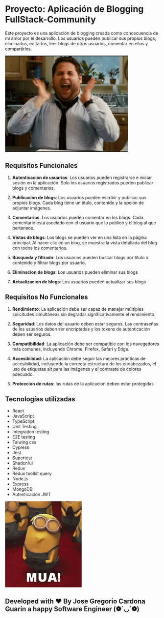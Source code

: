 # Proyecto: Aplicación de Blogging FullStack-Community

Este proyecto es una aplicación de blogging creada como concecuencia de mi amor por el desarrollo. 
Los usuarios pueden publicar sus propios blogs, eliminarlos, editarlos,  leer blogs de otros usuarios, comentar en ellos y compartirlos.

![Alt text](image-1.png)


## Requisitos Funcionales

1. **Autenticación de usuarios**: Los usuarios pueden registrarse e iniciar sesión en la aplicación. Solo los usuarios registrados pueden publicar blogs y comentarios.

2. **Publicación de blogs**: Los usuarios pueden escribir y publicar sus propios blogs. Cada blog tiene un título, contenido y la opción de adjuntar imágenes.

3. **Comentarios**: Los usuarios pueden comentar en los blogs. Cada comentario está asociado con el usuario que lo publicó y el blog al que pertenece.

4. **Vistas de blogs**: Los blogs se pueden ver en una lista en la página principal. Al hacer clic en un blog, se muestra la vista detallada del blog con todos los comentarios.

5. **Búsqueda y filtrado**: Los usuarios pueden buscar blogs por título o contenido y filtrar blogs por usuario.

6. **Eliminacion de blogs**: Los usuarios pueden eliminar sus blogs

7. **Actualizacion de blogs**: Los usuarios pueden actualizar sus blogs

## Requisitos No Funcionales

1. **Rendimiento**: La aplicación debe ser capaz de manejar múltiples solicitudes simultáneas sin degradar significativamente el rendimiento.

2. **Seguridad**: Los datos del usuario deben estar seguros. Las contraseñas de los usuarios deben ser encriptadas y los tokens de autenticación deben ser seguros.

3. **Compatibilidad**: La aplicación debe ser compatible con los navegadores más comunes, incluyendo Chrome, Firefox, Safari y Edge.

4. **Accesibilidad**: La aplicación debe seguir las mejores prácticas de accesibilidad, incluyendo la correcta estructura de los encabezados, el uso de etiquetas alt para las imágenes y el contraste de colores adecuado.

5. **Proteccion de rutas**: las rutas de la aplicacion deben estar protegidas

## Tecnologías utilizadas
- React
- JavaScript
- TypeScript
- Unit Testing
- Integration testing
- E2E testing
- Talwing css
- Cypress
- Jest
- Supertest
- Shadcn/ui
- Redux
- Redux toolkit query
- Node.js
- Express
- MongoDB
- Autenticación JWT


![Alt text](image.png)



## Developed with ❤️ By Jose Gregorio Cardona Guarin a happy Software Engineer (❁´◡`❁)